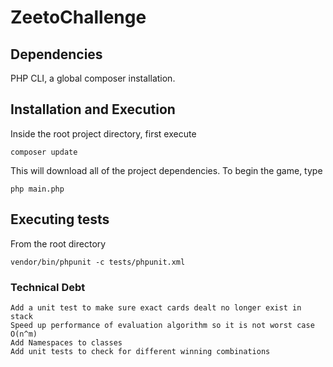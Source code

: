 # ZeetoChallenge

## Dependencies

PHP CLI, a global composer installation.

## Installation and Execution

Inside the root project directory, first execute
```
composer update
```

This will download all of the project dependencies. To begin the game, type

```
php main.php
```

## Executing tests

From the root directory

```
vendor/bin/phpunit -c tests/phpunit.xml
```

### Technical Debt

```
Add a unit test to make sure exact cards dealt no longer exist in stack
Speed up performance of evaluation algorithm so it is not worst case O(n^m)
Add Namespaces to classes
Add unit tests to check for different winning combinations
```

